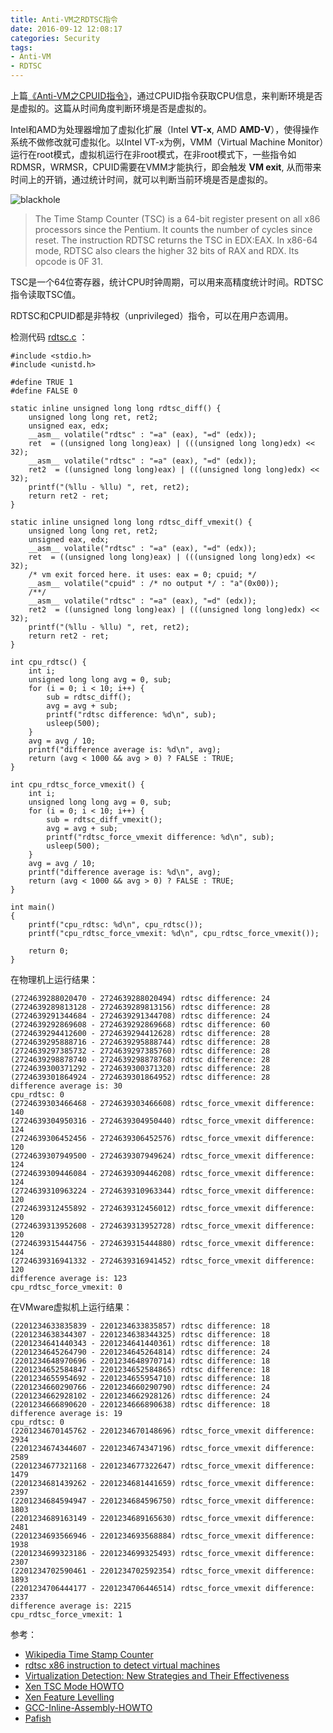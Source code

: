```yaml
---
title: Anti-VM之RDTSC指令
date: 2016-09-12 12:08:17
categories: Security
tags:
- Anti-VM
- RDTSC
---
```


上篇[《Anti-VM之CPUID指令》](https://consen.github.io/2016/09/11/Anti-VM-via-CPUID/)，通过CPUID指令获取CPU信息，来判断环境是否是虚拟的。这篇从时间角度判断环境是否是虚拟的。

Intel和AMD为处理器增加了虚拟化扩展（Intel **VT-x**, AMD **AMD-V**），使得操作系统不做修改就可虚拟化。以Intel VT-x为例，VMM（Virtual Machine Monitor）运行在root模式，虚拟机运行在非root模式，在非root模式下，一些指令如RDMSR，WRMSR，CPUID需要在VMM才能执行，即会触发 **VM exit**, 从而带来时间上的开销，通过统计时间，就可以判断当前环境是否是虚拟的。

<!-- more -->

![blackhole](http://7xtc3e.com1.z0.glb.clouddn.com/blackhole.png)

> The Time Stamp Counter (TSC) is a 64-bit register present on all x86 processors since the Pentium. It counts the number of cycles since reset. The instruction RDTSC returns the TSC in EDX:EAX. In x86-64 mode, RDTSC also clears the higher 32 bits of RAX and RDX. Its opcode is 0F 31.

TSC是一个64位寄存器，统计CPU时钟周期，可以用来高精度统计时间。RDTSC指令读取TSC值。

RDTSC和CPUID都是非特权（unprivileged）指令，可以在用户态调用。

检测代码 [rdtsc.c](https://github.com/consen/demo/blob/master/c/syntax/asm/rdtsc.c) ：

```
#include <stdio.h>
#include <unistd.h>

#define TRUE 1
#define FALSE 0

static inline unsigned long long rdtsc_diff() {
    unsigned long long ret, ret2;
    unsigned eax, edx;
    __asm__ volatile("rdtsc" : "=a" (eax), "=d" (edx));
    ret  = ((unsigned long long)eax) | (((unsigned long long)edx) << 32);
    __asm__ volatile("rdtsc" : "=a" (eax), "=d" (edx));
    ret2  = ((unsigned long long)eax) | (((unsigned long long)edx) << 32);
    printf("(%llu - %llu) ", ret, ret2);
    return ret2 - ret;
}

static inline unsigned long long rdtsc_diff_vmexit() {
    unsigned long long ret, ret2;
    unsigned eax, edx;
    __asm__ volatile("rdtsc" : "=a" (eax), "=d" (edx));
    ret  = ((unsigned long long)eax) | (((unsigned long long)edx) << 32);
    /* vm exit forced here. it uses: eax = 0; cpuid; */
    __asm__ volatile("cpuid" : /* no output */ : "a"(0x00));
    /**/
    __asm__ volatile("rdtsc" : "=a" (eax), "=d" (edx));
    ret2  = ((unsigned long long)eax) | (((unsigned long long)edx) << 32);
    printf("(%llu - %llu) ", ret, ret2);
    return ret2 - ret;
}

int cpu_rdtsc() {
    int i;
    unsigned long long avg = 0, sub;
    for (i = 0; i < 10; i++) {
        sub = rdtsc_diff();
        avg = avg + sub;
        printf("rdtsc difference: %d\n", sub);
        usleep(500);
    }
    avg = avg / 10;
    printf("difference average is: %d\n", avg);
    return (avg < 1000 && avg > 0) ? FALSE : TRUE;
}

int cpu_rdtsc_force_vmexit() {
    int i;
    unsigned long long avg = 0, sub;
    for (i = 0; i < 10; i++) {
        sub = rdtsc_diff_vmexit();
        avg = avg + sub;
        printf("rdtsc_force_vmexit difference: %d\n", sub);
        usleep(500);
    }   
    avg = avg / 10; 
    printf("difference average is: %d\n", avg);
    return (avg < 1000 && avg > 0) ? FALSE : TRUE;
}

int main()
{
    printf("cpu_rdtsc: %d\n", cpu_rdtsc());
    printf("cpu_rdtsc_force_vmexit: %d\n", cpu_rdtsc_force_vmexit());

    return 0;
}
```

在物理机上运行结果：

```
(2724639288020470 - 2724639288020494) rdtsc difference: 24
(2724639289813128 - 2724639289813156) rdtsc difference: 28
(2724639291344684 - 2724639291344708) rdtsc difference: 24
(2724639292869608 - 2724639292869668) rdtsc difference: 60
(2724639294412600 - 2724639294412628) rdtsc difference: 28
(2724639295888716 - 2724639295888744) rdtsc difference: 28
(2724639297385732 - 2724639297385760) rdtsc difference: 28
(2724639298878740 - 2724639298878768) rdtsc difference: 28
(2724639300371292 - 2724639300371320) rdtsc difference: 28
(2724639301864924 - 2724639301864952) rdtsc difference: 28
difference average is: 30
cpu_rdtsc: 0
(2724639303466468 - 2724639303466608) rdtsc_force_vmexit difference: 140
(2724639304950316 - 2724639304950440) rdtsc_force_vmexit difference: 124
(2724639306452456 - 2724639306452576) rdtsc_force_vmexit difference: 120
(2724639307949500 - 2724639307949624) rdtsc_force_vmexit difference: 124
(2724639309446084 - 2724639309446208) rdtsc_force_vmexit difference: 124
(2724639310963224 - 2724639310963344) rdtsc_force_vmexit difference: 120
(2724639312455892 - 2724639312456012) rdtsc_force_vmexit difference: 120
(2724639313952608 - 2724639313952728) rdtsc_force_vmexit difference: 120
(2724639315444756 - 2724639315444880) rdtsc_force_vmexit difference: 124
(2724639316941332 - 2724639316941452) rdtsc_force_vmexit difference: 120
difference average is: 123
cpu_rdtsc_force_vmexit: 0

```


在VMware虚拟机上运行结果：

```
(2201234633835839 - 2201234633835857) rdtsc difference: 18
(2201234638344307 - 2201234638344325) rdtsc difference: 18
(2201234641440343 - 2201234641440361) rdtsc difference: 18
(2201234645264790 - 2201234645264814) rdtsc difference: 24
(2201234648970696 - 2201234648970714) rdtsc difference: 18
(2201234652584847 - 2201234652584865) rdtsc difference: 18
(2201234655954692 - 2201234655954710) rdtsc difference: 18
(2201234660290766 - 2201234660290790) rdtsc difference: 24
(2201234662928102 - 2201234662928126) rdtsc difference: 24
(2201234666890620 - 2201234666890638) rdtsc difference: 18
difference average is: 19
cpu_rdtsc: 0
(2201234670145762 - 2201234670148696) rdtsc_force_vmexit difference: 2934
(2201234674344607 - 2201234674347196) rdtsc_force_vmexit difference: 2589
(2201234677321168 - 2201234677322647) rdtsc_force_vmexit difference: 1479
(2201234681439262 - 2201234681441659) rdtsc_force_vmexit difference: 2397
(2201234684594947 - 2201234684596750) rdtsc_force_vmexit difference: 1803
(2201234689163149 - 2201234689165630) rdtsc_force_vmexit difference: 2481
(2201234693566946 - 2201234693568884) rdtsc_force_vmexit difference: 1938
(2201234699323186 - 2201234699325493) rdtsc_force_vmexit difference: 2307
(2201234702590461 - 2201234702592354) rdtsc_force_vmexit difference: 1893
(2201234706444177 - 2201234706446514) rdtsc_force_vmexit difference: 2337
difference average is: 2215
cpu_rdtsc_force_vmexit: 1

```

参考：

- [Wikipedia Time Stamp Counter](https://en.wikipedia.org/wiki/Time_Stamp_Counter)
- [rdtsc x86 instruction to detect virtual machines](http://blog.badtrace.com/tag/antivm/)
- [Virtualization Detection: New Strategies and Their
Effectiveness
](https://people.eecs.berkeley.edu/~cthompson/papers/virt-detect.pdf)
- [Xen TSC Mode HOWTO](https://xenbits.xen.org/docs/unstable/misc/tscmode.txt)
- [Xen Feature Levelling](http://xenbits.xen.org/docs/unstable/features/feature-levelling.html)
- [GCC-Inline-Assembly-HOWTO](http://www.ibiblio.org/gferg/ldp/GCC-Inline-Assembly-HOWTO.html)
- [Pafish](https://github.com/a0rtega/pafish)
